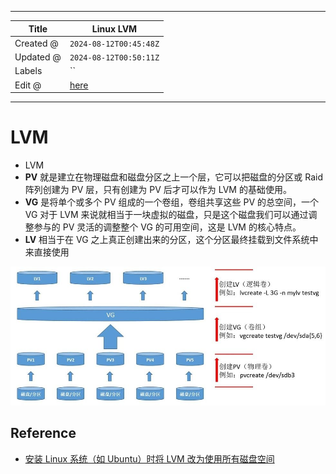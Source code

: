 -----

| Title     | Linux LVM                                            |
| --------- | ---------------------------------------------------- |
| Created @ | `2024-08-12T00:45:48Z`                               |
| Updated @ | `2024-08-12T00:50:11Z`                               |
| Labels    | \`\`                                                 |
| Edit @    | [here](https://github.com/junxnone/linux/issues/131) |

-----

# LVM

  - LVM
  - **PV** 就是建立在物理磁盘和磁盘分区之上一个层，它可以把磁盘的分区或 Raid 阵列创建为 PV 层，只有创建为 PV
    后才可以作为 LVM 的基础使用。
  - **VG** 是将单个或多个 PV 组成的一个卷组，卷组共享这些 PV 的总空间，一个 VG 对于 LVM
    来说就相当于一块虚拟的磁盘，只是这个磁盘我们可以通过调整参与的 PV
    灵活的调整整个 VG 的可用空间，这是 LVM 的核心特点。
  - **LV** 相当于在 VG 之上真正创建出来的分区，这个分区最终挂载到文件系统中来直接使用

![image](media/ca9c74fc0bc428c91e6583a87bb3d9af35019a49.png)

## Reference

  - [安装 Linux 系统（如 Ubuntu）时将 LVM
    改为使用所有磁盘空间](https://blog.vgot.net/archives/installl-linux-with-lvm-all-disk-space.html)
